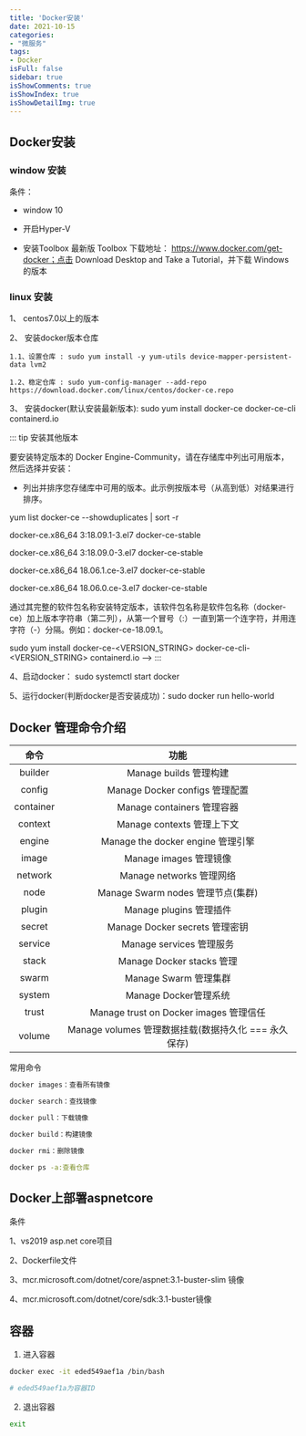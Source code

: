 ```yaml
---
title: 'Docker安装'
date: 2021-10-15
categories:
- "微服务"
tags:
- Docker
isFull: false 
sidebar: true
isShowComments: true
isShowIndex: true
isShowDetailImg: true
---
```


## Docker安装

### window 安装

条件：
- window 10

- 开启Hyper-V

- 安装Toolbox  最新版 Toolbox 下载地址： https://www.docker.com/get-docker；点击 Download Desktop and Take a Tutorial，并下载 Windows 的版本

### linux 安装

1、 centos7.0以上的版本

2、 安装docker版本仓库

    1.1、设置仓库 : sudo yum install -y yum-utils device-mapper-persistent-data lvm2	
    
    1.2、稳定仓库 : sudo yum-config-manager --add-repo https://download.docker.com/linux/centos/docker-ce.repo 

3、 安装docker(默认安装最新版本): sudo yum install docker-ce docker-ce-cli containerd.io

::: tip 安装其他版本

要安装特定版本的 Docker Engine-Community，请在存储库中列出可用版本，然后选择并安装：

- 列出并排序您存储库中可用的版本。此示例按版本号（从高到低）对结果进行排序。

yum list docker-ce --showduplicates | sort -r

docker-ce.x86_64  3:18.09.1-3.el7                     docker-ce-stable

docker-ce.x86_64  3:18.09.0-3.el7                     docker-ce-stable

docker-ce.x86_64  18.06.1.ce-3.el7                    docker-ce-stable

docker-ce.x86_64  18.06.0.ce-3.el7                    docker-ce-stable

通过其完整的软件包名称安装特定版本，该软件包名称是软件包名称（docker-ce）加上版本字符串（第二列），从第一个冒号（:）一直到第一个连字符，并用连字符（-）分隔。例如：docker-ce-18.09.1。

sudo yum install docker-ce-<VERSION_STRING> docker-ce-cli-<VERSION_STRING> containerd.io -->
:::

4、启动docker： sudo systemctl start docker

5、运行docker(判断docker是否安装成功)：sudo docker run hello-world

## Docker 管理命令介绍

|命令                               |功能                                   |
|:---------------------------------:|:-------------------------------------:|
|builder                            | Manage builds 管理构建                 |
|config                             |Manage Docker configs 管理配置         | 
|container                          |Manage containers 管理容器|
|context                            |Manage contexts 管理上下文|
|engine                             |Manage the docker engine 管理引擎|
|image                              |Manage images 管理镜像|
|network                            |Manage networks 管理网络|
|node                               |Manage Swarm nodes 管理节点(集群)|
|plugin                             |Manage plugins 管理插件|
|secret                             |Manage Docker secrets 管理密钥|
|service                            |Manage services 管理服务|
|stack                              |Manage Docker stacks 管理|
|swarm                              |Manage Swarm 管理集群|
|system                             |Manage Docker管理系统|
|trust                              |Manage trust on Docker images 管理信任|
|volume                             |Manage volumes 管理数据挂载(数据持久化 === 永久保存)|

常用命令

```bash
docker images：查看所有镜像

docker search：查找镜像

docker pull：下载镜像

docker build：构建镜像

docker rmi：删除镜像

docker ps -a:查看仓库
```

## Docker上部署aspnetcore

条件

1、vs2019 asp.net core项目

2、Dockerfile文件

3、mcr.microsoft.com/dotnet/core/aspnet:3.1-buster-slim 镜像

4、mcr.microsoft.com/dotnet/core/sdk:3.1-buster镜像

## 容器

1. 进入容器

```bash
docker exec -it eded549aef1a /bin/bash

# eded549aef1a为容器ID
```

2. 退出容器

``` bash
exit
```